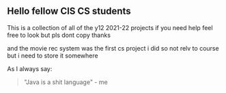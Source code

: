 ## Hello fellow CIS CS students

This is a collection of all of the y12 2021-22 projects if you need help feel free to look but pls dont copy thanks

and the movie rec system was the first cs project i did so not relv to course but i need to store it somewhere

As I always say: 

> "Java is a shit language" - me 